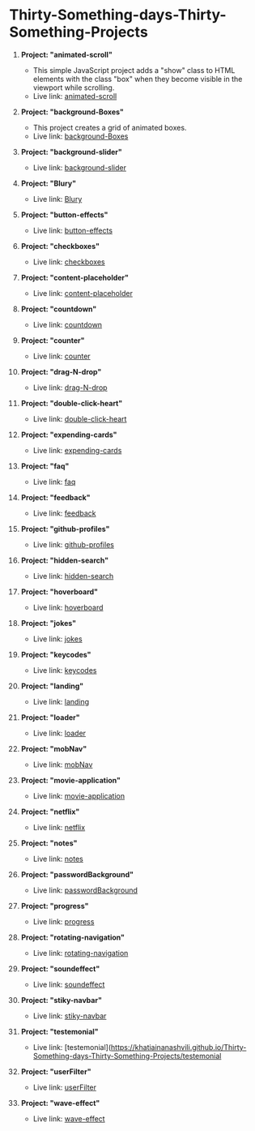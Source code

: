 # Thirty-Something-days-Thirty-Something-Projects

1. **Project: "animated-scroll"**
   - This simple JavaScript project adds a "show" class to HTML elements with the class "box" when they become visible in the viewport while scrolling.
   - Live link: [animated-scroll](https://khatiainanashvili.github.io/Thirty-Something-days-Thirty-Something-Projects/animated-scroll/)

2. **Project: "background-Boxes"**
   - This project creates a grid of animated boxes.
   - Live link: [background-Boxes](https://khatiainanashvili.github.io/Thirty-Something-days-Thirty-Something-Projects/background-Boxes/)

3. **Project: "background-slider"**
   - Live link: [background-slider](https://khatiainanashvili.github.io/Thirty-Something-days-Thirty-Something-Projects/background-slider/)

4. **Project: "Blury"**
   - Live link: [Blury](https://khatiainanashvili.github.io/Thirty-Something-days-Thirty-Something-Projects/blury/)

5. **Project: "button-effects"**
   - Live link: [button-effects](https://khatiainanashvili.github.io/Thirty-Something-days-Thirty-Something-Projects/button-effects/)

6. **Project: "checkboxes"**
   - Live link: [checkboxes](https://khatiainanashvili.github.io/Thirty-Something-days-Thirty-Something-Projects/checkboxes/)

7. **Project: "content-placeholder"**
   - Live link: [content-placeholder](https://khatiainanashvili.github.io/Thirty-Something-days-Thirty-Something-Projects/content-placeholder/)

8. **Project: "countdown"**
   - Live link: [countdown](https://khatiainanashvili.github.io/Thirty-Something-days-Thirty-Something-Projects/countdown/)

9. **Project: "counter"**
   - Live link: [counter](https://khatiainanashvili.github.io/Thirty-Something-days-Thirty-Something-Projects/counter/)

10. **Project: "drag-N-drop"**
    - Live link: [drag-N-drop](https://khatiainanashvili.github.io/Thirty-Something-days-Thirty-Something-Projects/drag-N-drop/)

11. **Project: "double-click-heart"**
    - Live link: [double-click-heart](https://khatiainanashvili.github.io/Thirty-Something-days-Thirty-Something-Projects/double-click-heart/)

12. **Project: "expending-cards"**
    - Live link: [expending-cards](https://khatiainanashvili.github.io/Thirty-Something-days-Thirty-Something-Projects/expending-cards/)

13. **Project: "faq"**
    - Live link: [faq](https://khatiainanashvili.github.io/Thirty-Something-days-Thirty-Something-Projects/faq/)

14. **Project: "feedback"**
    - Live link: [feedback](https://khatiainanashvili.github.io/Thirty-Something-days-Thirty-Something-Projects/feedback/)

15. **Project: "github-profiles"**
    - Live link: [github-profiles](https://khatiainanashvili.github.io/Thirty-Something-days-Thirty-Something-Projects/github-profiles/)

16. **Project: "hidden-search"**
    - Live link: [hidden-search](https://khatiainanashvili.github.io/Thirty-Something-days-Thirty-Something-Projects/hidden-search/)

17. **Project: "hoverboard"**
    - Live link: [hoverboard](https://khatiainanashvili.github.io/Thirty-Something-days-Thirty-Something-Projects/hoverboard/)

18. **Project: "jokes"**
    - Live link: [jokes](https://khatiainanashvili.github.io/Thirty-Something-days-Thirty-Something-Projects/jokes/)

19. **Project: "keycodes"**
    - Live link: [keycodes](https://khatiainanashvili.github.io/Thirty-Something-days-Thirty-Something-Projects/keycodes/)

20. **Project: "landing"**
    - Live link: [landing](https://khatiainanashvili.github.io/Thirty-Something-days-Thirty-Something-Projects/landing/)

21. **Project: "loader"**
    - Live link: [loader](https://khatiainanashvili.github.io/Thirty-Something-days-Thirty-Something-Projects/loader/)

22. **Project: "mobNav"**
    - Live link: [mobNav](https://khatiainanashvili.github.io/Thirty-Something-days-Thirty-Something-Projects/mobNav/)

23. **Project: "movie-application"**
    - Live link: [movie-application](https://khatiainanashvili.github.io/Thirty-Something-days-Thirty-Something-Projects/movie-application/)

24. **Project: "netflix"**
    - Live link: [netflix](https://khatiainanashvili.github.io/Thirty-Something-days-Thirty-Something-Projects/netflix/)

25. **Project: "notes"**
    - Live link: [notes](https://khatiainanashvili.github.io/Thirty-Something-days-Thirty-Something-Projects/notes/)

26. **Project: "passwordBackground"**
    - Live link: [passwordBackground](https://khatiainanashvili.github.io/Thirty-Something-days-Thirty-Something-Projects/passwordBackground/)

27. **Project: "progress"**
    - Live link: [progress](https://khatiainanashvili.github.io/Thirty-Something-days-Thirty-Something-Projects/progress/)

28. **Project: "rotating-navigation"**
    - Live link: [rotating-navigation](https://khatiainanashvili.github.io/Thirty-Something-days-Thirty-Something-Projects/rotating-navigation/)

29. **Project: "soundeffect"**
    - Live link: [soundeffect](https://khatiainanashvili.github.io/Thirty-Something-days-Thirty-Something-Projects/soundeffect/)

30. **Project: "stiky-navbar"**
    - Live link: [stiky-navbar](https://khatiainanashvili.github.io/Thirty-Something-days-Thirty-Something-Projects/stiky-navbar/)

31. **Project: "testemonial"**
    - Live link: [testemonial](https://khatiainanashvili.github.io/Thirty-Something-days-Thirty-Something-Projects/testemonial
32. **Project: "userFilter"**
    - Live link: [userFilter](https://khatiainanashvili.github.io/Thirty-Something-days-Thirty-Something-Projects/userFilter/)

33. **Project: "wave-effect"**
    - Live link: [wave-effect](https://khatiainanashvili.github.io/Thirty-Something-days-Thirty-Something-Projects/wave-effect/)
